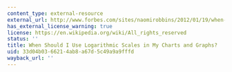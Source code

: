```yaml
---
content_type: external-resource
external_url: http://www.forbes.com/sites/naomirobbins/2012/01/19/when-should-i-use-logarithmic-scales-in-my-charts-and-graphs/#31f5e0f83cd8
has_external_license_warning: true
license: https://en.wikipedia.org/wiki/All_rights_reserved
status: ''
title: When Should I Use Logarithmic Scales in My Charts and Graphs?
uid: 33d04b03-6621-4ab8-a67d-5c49a9a9fffd
wayback_url: ''
---
```

